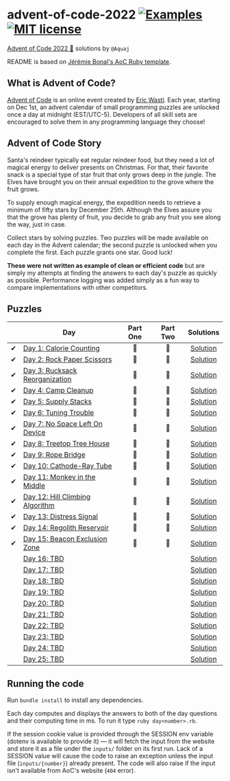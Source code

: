 # advent-of-code-2022 [![Examples](../../actions/workflows/examples.yml/badge.svg)](../../actions/workflows/examples.yml) [![MIT license](https://img.shields.io/badge/License-MIT-blue.svg)](https://opensource.org/licenses/MIT)

[Advent of Code 2022 🎄](https://adventofcode.com/year/2022) solutions by `@Aquaj`

README is based on [Jérémie Bonal's AoC Ruby template](https://github.com/aquaj/adventofcode-template).

## What is Advent of Code?
[Advent of Code](http://adventofcode.com) is an online event created by [Eric Wastl](https://twitter.com/ericwastl).
Each year, starting on Dec 1st, an advent calendar of small programming puzzles are unlocked once a day at midnight
(EST/UTC-5). Developers of all skill sets are encouraged to solve them in any programming language they choose!

## Advent of Code Story

  Santa's reindeer typically eat regular reindeer food, but they need a lot of magical energy to deliver presents on Christmas. For that, their favorite snack is a special type of star fruit that only grows deep in the jungle. The Elves have brought you on their annual expedition to the grove where the fruit grows.

  To supply enough magical energy, the expedition needs to retrieve a minimum of fifty stars by December 25th. Although the Elves assure you that the grove has plenty of fruit, you decide to grab any fruit you see along the way, just in case.

  Collect stars by solving puzzles. Two puzzles will be made available on each day in the Advent calendar; the second puzzle is unlocked when you complete the first. Each puzzle grants one star. Good luck!

**These were not written as example of clean or efficient code** but are simply my attempts at finding the answers to
each day's puzzle as quickly as possible. Performance logging was added simply as a fun way to compare implementations
with other competitors.

## Puzzles

<!-- On-hand emojis: ⏳ ✔ 🌟 -->
|       | Day                                                                     | Part One | Part Two | Solutions
| :---: | ---                                                                     | :---:    | :---:    | :---:
| ✔     | [Day 1: Calorie Counting](https://adventofcode.com/2022/day/1)          | 🌟       | 🌟       | [Solution](day-01.rb)
| ✔     | [Day 2: Rock Paper Scissors](https://adventofcode.com/2022/day/2)       | 🌟       | 🌟       | [Solution](day-02.rb)
| ✔     | [Day 3: Rucksack Reorganization](https://adventofcode.com/2022/day/3)   | 🌟       | 🌟       | [Solution](day-03.rb)
| ✔     | [Day 4: Camp Cleanup](https://adventofcode.com/2022/day/4)              | 🌟       | 🌟       | [Solution](day-04.rb)
| ✔     | [Day 5: Supply Stacks](https://adventofcode.com/2022/day/5)             | 🌟       | 🌟       | [Solution](day-05.rb)
| ✔     | [Day 6: Tuning Trouble](https://adventofcode.com/2022/day/6)            | 🌟       | 🌟       | [Solution](day-06.rb)
| ✔     | [Day 7: No Space Left On Device](https://adventofcode.com/2022/day/7)   | 🌟       | 🌟       | [Solution](day-07.rb)
| ✔     | [Day 8: Treetop Tree House](https://adventofcode.com/2022/day/8)        | 🌟       | 🌟       | [Solution](day-08.rb)
| ✔     | [Day 9: Rope Bridge](https://adventofcode.com/2022/day/9)               | 🌟       | 🌟       | [Solution](day-09.rb)
| ✔     | [Day 10: Cathode-Ray Tube](https://adventofcode.com/2022/day/10)        | 🌟       | 🌟       | [Solution](day-10.rb)
| ✔     | [Day 11: Monkey in the Middle](https://adventofcode.com/2022/day/11)    | 🌟       | 🌟       | [Solution](day-11.rb)
| ✔     | [Day 12: Hill Climbing Algorithm](https://adventofcode.com/2022/day/12) | 🌟       | 🌟       | [Solution](day-12.rb)
| ✔     | [Day 13: Distress Signal](https://adventofcode.com/2022/day/13)         | 🌟       | 🌟       | [Solution](day-13.rb)
| ✔     | [Day 14: Regolith Reservoir](https://adventofcode.com/2022/day/14)      | 🌟       | 🌟       | [Solution](day-14.rb)
| ✔     | [Day 15: Beacon Exclusion Zone](https://adventofcode.com/2022/day/15)   | 🌟       | 🌟       | [Solution](day-15.rb)
|       | [Day 16: TBD](https://adventofcode.com/2022/day/16)                     |          |          | [Solution](day-16.rb)
|       | [Day 17: TBD](https://adventofcode.com/2022/day/17)                     |          |          | [Solution](day-17.rb)
|       | [Day 18: TBD](https://adventofcode.com/2022/day/18)                     |          |          | [Solution](day-18.rb)
|       | [Day 19: TBD](https://adventofcode.com/2022/day/19)                     |          |          | [Solution](day-19.rb)
|       | [Day 20: TBD](https://adventofcode.com/2022/day/20)                     |          |          | [Solution](day-20.rb)
|       | [Day 21: TBD](https://adventofcode.com/2022/day/21)                     |          |          | [Solution](day-21.rb)
|       | [Day 22: TBD](https://adventofcode.com/2022/day/22)                     |          |          | [Solution](day-22.rb)
|       | [Day 23: TBD](https://adventofcode.com/2022/day/23)                     |          |          | [Solution](day-23.rb)
|       | [Day 24: TBD](https://adventofcode.com/2022/day/24)                     |          |          | [Solution](day-24.rb)
|       | [Day 25: TBD](https://adventofcode.com/2022/day/25)                     |          |          | [Solution](day-25.rb)

## Running the code

Run `bundle install` to install any dependencies.

Each day computes and displays the answers to both of the day questions and their computing time in ms. To run it type `ruby day<number>.rb`.

If the session cookie value is provided through the SESSION env variable (dotenv is available to provide it) — it will
fetch the input from the website and store it as a file under the `inputs/` folder on its first run.
Lack of a SESSION value will cause the code to raise an exception unless the input file (`inputs/{number}`) already
present. The code will also raise if the input isn't available from AoC's website (`404` error).
